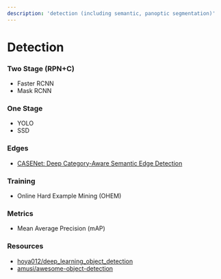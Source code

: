 ```yaml
---
description: 'detection (including semantic, panoptic segmentation)'
---
```


# Detection

### Two Stage \(RPN+C\)

* Faster RCNN
* Mask RCNN

### One Stage

* YOLO
* SSD

### Edges

* [CASENet: Deep Category-Aware Semantic Edge Detection](https://arxiv.org/abs/1705.09759)

### Training

* Online Hard Example Mining \(OHEM\)

### Metrics

* Mean Average Precision \(mAP\)

### Resources

* [hoya012/deep\_learning\_object\_detection](https://github.com/hoya012/deep_learning_object_detection)
* [amusi/awesome-object-detection](https://github.com/amusi/awesome-object-detection)

